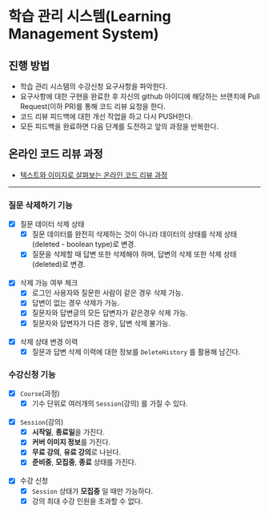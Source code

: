 # 학습 관리 시스템(Learning Management System)
## 진행 방법
* 학습 관리 시스템의 수강신청 요구사항을 파악한다.
* 요구사항에 대한 구현을 완료한 후 자신의 github 아이디에 해당하는 브랜치에 Pull Request(이하 PR)를 통해 코드 리뷰 요청을 한다.
* 코드 리뷰 피드백에 대한 개선 작업을 하고 다시 PUSH한다.
* 모든 피드백을 완료하면 다음 단계를 도전하고 앞의 과정을 반복한다.

## 온라인 코드 리뷰 과정
* [텍스트와 이미지로 살펴보는 온라인 코드 리뷰 과정](https://github.com/next-step/nextstep-docs/tree/master/codereview)
---------------------------------------------------------------------------------------------------------------
### 질문 삭제하기 기능
 - [x] 질문 데이터 삭제 상태
   - [x] 질문 데이터를 완전히 삭제하는 것이 아니라 데이터의 상태를 삭제 상태(deleted - boolean type)로 변경.
   - [x] 질문을 삭제할 때 답변 또한 삭제해야 하며, 답변의 삭제 또한 삭제 상태(deleted)로 변경.  
   <br/>
 - [x] 삭제 가능 여부 체크
   - [x] 로그인 사용자와 질문한 사람이 같은 경우 삭제 가능.
   - [x] 답변이 없는 경우 삭제가 가능.
   - [x] 질문자와 답변글의 모든 답변자가 같은경우 삭제 가능.
   - [x] 질문자와 답변자가 다른 경우, 답변 삭제 불가능.  
   <br/>
 - [x] 삭제 상태 변경 이력
   - [x] 질문과 답변 삭제 이력에 대한 정보를 `DeleteHistory` 를 활용해 남긴다.

### 수강신청 기능
 - [x] `Course`(과정)
   - [x] 기수 단위로 여러개의 `Session`(강의) 를 가질 수 있다.   
   <br/>
 - [x] `Session`(강의)
   - [x] **시작일**, **종료일**을 가진다.
   - [x] **커버 이미지 정보**를 가진다.
   - [x] **무료 강의**, **유료 강의**로 나뉜다.
   - [x] **준비중**, **모집중**, **종료** 상태를 가진다.   
   <br/>
 - [x] 수강 신청
   - [x] `Session` 상태가 **모집중** 일 때만 가능하다.
   - [x] 강의 최대 수강 인원을 초과할 수 없다.
